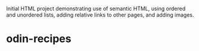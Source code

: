 Initial HTML project demonstrating use of semantic HTML, using ordered and unordered lists, adding relative links to other pages, and adding images.
# odin-recipes